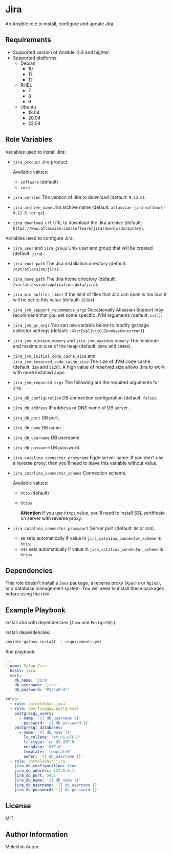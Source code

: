 Jira
====

An Ansible role to install, configure and update [Jira](https://www.atlassian.com/ru/software/jira).

Requirements
------------

- Supported version of Ansible: 2.9 and highter.
- Supported platforms:
  - Debian
    - 10
    - 11
    - 12
  - RHEL
    - 7
    - 8
    - 9
  - Ubuntu
    - 18.04
    - 20.04
    - 22.04

Role Variables
--------------

Variables used to install Jira:

- `jira_product` Jira product.

  Available values:
  - `software` (default)
  - `core`

- `jira_version` The version of Jira to download (default: `9.12.8`).
- `jira_archive_name` Jira archive name (default: `atlassian-jira-software-9.12.8.tar.gz`).
- `jira_download_url` URL to download the Jira archive (default: `https://www.atlassian.com/software/jira/downloads/binary`).

Variables used to configure Jira:

- `jira_user` and `jira_group` Unix user and group that will be created (default: `jira`).
- `jira_root_path` The Jira installation directory (default: `/opt/atlassian/jira`).
- `jira_home_path` The Jira home directory (default: `/var/atlassian/application-data/jira`).
- `jira_min_nofiles_limit` If the limit of files that Jira can open is too low, it will be set to this value (default: `16384`).
- `jira_jvm_support_recommends_args` Occasionally Atlassian Support may recommend that you set some specific JVM arguments (default: `null`).
- `jira_jvm_gc_args` You can use variable below to modify garbage collector settings (default: `-XX:+ExplicitGCInvokesConcurrent`).
- `jira_jvm_minimum_memory` and `jira_jvm_maximum_memory` The minimum and maximum size of the heap (default: `384m` and `2048m`).
- `jira_jvm_initial_code_cache_size` and `jira_jvm_reserved_code_cache_size` The size of JVM code cache (default: `32m` and `512m`). A high value of reserved size allows Jira to work with more installed apps.
- `jira_jvm_required_args` The following are the required arguments for Jira.
- `jira_db_configuration` DB connection configuration (default: `false`).
- `jira_db_address` IP address or DNS name of DB server.
- `jira_db_port` DB port.
- `jira_db_name` DB name.
- `jira_db_username` DB username.
- `jira_db_password` DB password.
- `jira_catalina_connector_proxyname` Fqdn server name. If you don't use a reverse proxy, then you'll need to leave this variable without value.
- `jira_catalina_connector_scheme` Connection scheme.

  Available values:
  - `http` (default)
  - `https`

    **Attention** If you use `https` value, you'll need to install SSL sertificate on server with reverse proxy.

- `jira_catalina_connector_proxyport` Server port (default: `80` or `443`).
  - `80` sets automatically if value in `jira_catalina_connector_scheme` is `http`.
  - `443` sets automatically if value in `jira_catalina_connector_scheme` is `https`.

Dependencies
------------

This role doesn't install a `Java` package, a reverse proxy (`Apache` or `Nginx`), or a database management system. You will need to install these packages before using the role.

Example Playbook
----------------

Install Jira with dependencies (`Java` and `PostgreSQL`):

Install dependencies:

```bash
ansible-galaxy install -r requirements.yml
```

Run playbook:

```yaml
---
- name: Setup Jira
  hosts: jira
  vars:
    db_name: 'jira'
    db_username: 'jira'
    db_password: 'P@ssw0rd!'

roles:
  - role: antmelekhin.java
  - role: geerlingguy.postgresql
    postgresql_users:
      - name: '{{ db_username }}'
        password: '{{ db_password }}'
    postgresql_databases:
      - name: '{{ db_name }}'
        lc_collate: 'en_US.UTF-8'
        lc_ctype: 'en_US.UTF-8'
        encoding: 'UTF-8'
        template: 'template0'
        owner: '{{ db_username }}'
  - role: antmelekhin.jira
    jira_db_configuration: true
    jira_db_address: 127.0.0.1
    jira_db_port: 5432
    jira_db_name: '{{ db_name }}'
    jira_db_username: '{{ db_username }}'
    jira_db_password: '{{ db_password }}'
```

License
-------

MIT

Author Information
------------------

Melekhin Anton.
